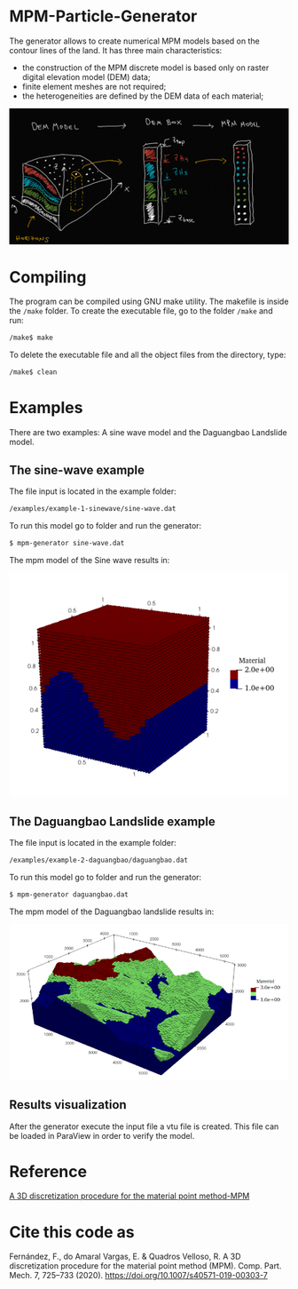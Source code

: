# MPM-Particle-Generator

The generator allows to create numerical MPM models based on the contour lines of the land. It has three main characteristics: 

- the construction of the MPM discrete model is based only on raster digital elevation model (DEM) data;
- finite element meshes are not required;
- the heterogeneities are defined by the DEM data of each material;

![Alt text](examples/workflow/workflow.png?raw=true "Workflow of the MPM-Generator")

# Compiling

The program can be compiled using GNU make utility. The makefile is inside the `/make` folder. To create the executable file, go to the folder `/make` and run: 

```bash
/make$ make 
```

To delete the executable file and all the object files from the directory, type:

```bash
/make$ clean 
```

# Examples

There are two examples: A sine wave model and the Daguangbao Landslide model.

## The sine-wave example

The file input is located in the example folder:

```bash
/examples/example-1-sinewave/sine-wave.dat
```

To run this model go to folder and run the generator:

```bash
$ mpm-generator sine-wave.dat
```

The mpm model of the Sine wave results in:

![Alt text](examples/example-1-sinewave/sine-wave-mpm-model.png?raw=true "Sine-wave mpm model")

## The Daguangbao Landslide example

The file input is located in the example folder:

```bash
/examples/example-2-daguangbao/daguangbao.dat
```

To run this model go to folder and run the generator:

```bash
$ mpm-generator daguangbao.dat
```

The mpm model of the Daguangbao landslide results in:

![Alt text](examples/example-2-daguangbao/daguangbao-mpm-model.png?raw=true "Daguangbao mpm model")

## Results visualization

After the generator execute the input file a vtu file is created. This file can be loaded in ParaView in order to verify the model. 

# Reference

[A 3D discretization procedure for the material point method-MPM](https://doi.org/10.1007/s40571-019-00303-7)

# Cite this code as

Fernández, F., do Amaral Vargas, E. & Quadros Velloso, R. A 3D discretization procedure for the material point method (MPM). Comp. Part. Mech. 7, 725–733 (2020). https://doi.org/10.1007/s40571-019-00303-7
